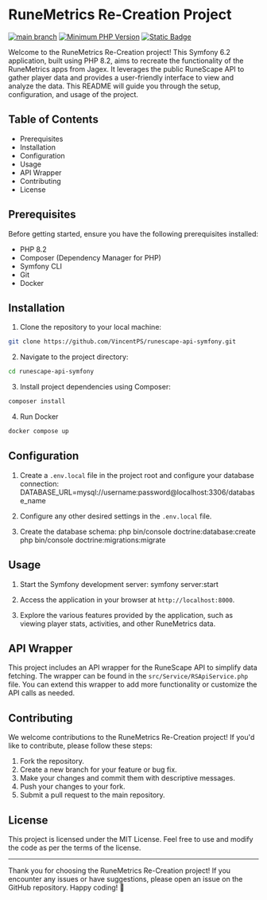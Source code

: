 # RuneMetrics Re-Creation Project

[![main branch](https://github.com/VincentPS/runescape-api-symfony/actions/workflows/lintAndTests.yml/badge.svg)](https://github.com/VincentPS/runescape-api-symfony)
[![Minimum PHP Version](https://img.shields.io/badge/php-%3E%3D_8.2-8892BF.svg?logo=php)](https://www.php.net/releases/8.2/en.php)
[![Static Badge](https://img.shields.io/badge/symfony-%3E%3D_7-green?logo=symfony)](https://symfony.com/7)


Welcome to the RuneMetrics Re-Creation project! This Symfony 6.2 application, built using PHP 8.2, aims to recreate the functionality of the RuneMetrics apps from Jagex. It leverages the public RuneScape API to gather player data and provides a user-friendly interface to view and analyze the data. This README will guide you through the setup, configuration, and usage of the project.

## Table of Contents

- Prerequisites
- Installation
- Configuration
- Usage
- API Wrapper
- Contributing
- License

## Prerequisites

Before getting started, ensure you have the following prerequisites installed:

- PHP 8.2
- Composer (Dependency Manager for PHP)
- Symfony CLI
- Git
- Docker

## Installation

1. Clone the repository to your local machine:
```bash
git clone https://github.com/VincentPS/runescape-api-symfony.git
```

2. Navigate to the project directory:
```bash
cd runescape-api-symfony
```

3. Install project dependencies using Composer:
```bash
composer install
```

4. Run Docker
```bash
docker compose up
```

## Configuration

1. Create a `.env.local` file in the project root and configure your database connection:
   DATABASE_URL=mysql://username:password@localhost:3306/database_name

2. Configure any other desired settings in the `.env.local` file.

4. Create the database schema:
   php bin/console doctrine:database:create
   php bin/console doctrine:migrations:migrate

## Usage

1. Start the Symfony development server:
   symfony server:start

2. Access the application in your browser at `http://localhost:8000`.

3. Explore the various features provided by the application, such as viewing player stats, activities, and other RuneMetrics data.

## API Wrapper

This project includes an API wrapper for the RuneScape API to simplify data fetching. The wrapper can be found in the `src/Service/RSApiService.php` file. You can extend this wrapper to add more functionality or customize the API calls as needed.

## Contributing

We welcome contributions to the RuneMetrics Re-Creation project! If you'd like to contribute, please follow these steps:

1. Fork the repository.
2. Create a new branch for your feature or bug fix.
3. Make your changes and commit them with descriptive messages.
4. Push your changes to your fork.
5. Submit a pull request to the main repository.

## License

This project is licensed under the MIT License. Feel free to use and modify the code as per the terms of the license.

---

Thank you for choosing the RuneMetrics Re-Creation project! If you encounter any issues or have suggestions, please open an issue on the GitHub repository. Happy coding! 🚀

